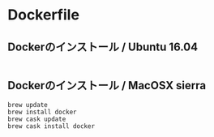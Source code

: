 # Dockerfile

## Dockerのインストール / Ubuntu 16.04 

```
```

## Dockerのインストール / MacOSX sierra

```
brew update
brew install docker
brew cask update
brew cask install docker
```



